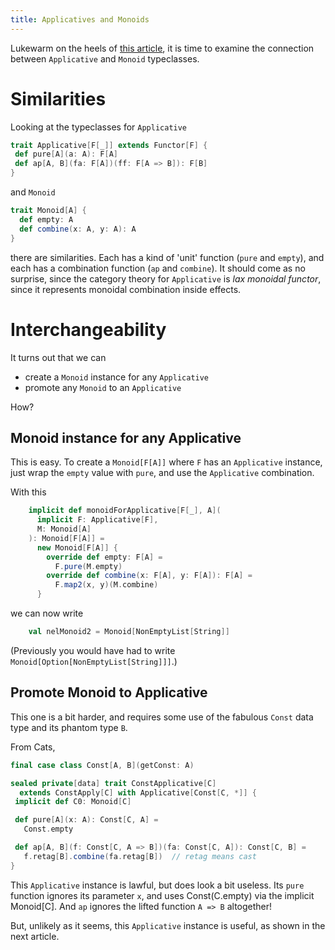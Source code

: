```yaml
---
title: Applicatives and Monoids 
---
```


Lukewarm on the heels of [this article](https://leigh-perry.github.io/posts/2019-11-11-monoids-2.html),
it is time to examine the connection between `Applicative` and `Monoid` typeclasses. 

# Similarities

Looking at the typeclasses for `Applicative`
```scala
trait Applicative[F[_]] extends Functor[F] {
 def pure[A](a: A): F[A]
 def ap[A, B](fa: F[A])(ff: F[A => B]): F[B]
}
```
and `Monoid`
```scala
trait Monoid[A] {
  def empty: A
  def combine(x: A, y: A): A
}
```
there are similarities.
Each has a kind of 'unit' function (`pure` and `empty`), and
each has a combination function (`ap` and `combine`).
It should come as no surprise, since the category theory for `Applicative`
is _lax monoidal functor_, since it represents monoidal combination inside effects.

# Interchangeability

It turns out that we can

- create a `Monoid` instance for any `Applicative`
- promote any `Monoid` to an `Applicative`

How?

## Monoid instance for any Applicative

This is easy. To create a `Monoid[F[A]]` where `F` has an `Applicative` instance,
just wrap the `empty` value with `pure`, and use the `Applicative` combination.

With this
```scala
    implicit def monoidForApplicative[F[_], A](
      implicit F: Applicative[F],
      M: Monoid[A]
    ): Monoid[F[A]] =
      new Monoid[F[A]] {
        override def empty: F[A] =
          F.pure(M.empty)
        override def combine(x: F[A], y: F[A]): F[A] =
          F.map2(x, y)(M.combine)
      }
```
we can now write
```scala
    val nelMonoid2 = Monoid[NonEmptyList[String]]
```
(Previously you would have had to write `Monoid[Option[NonEmptyList[String]]]`.)

## Promote Monoid to Applicative

This one is a bit harder, and requires some use of the fabulous `Const` data type
and its phantom type `B`.

From Cats,
```scala
final case class Const[A, B](getConst: A)

sealed private[data] trait ConstApplicative[C] 
  extends ConstApply[C] with Applicative[Const[C, *]] {
 implicit def C0: Monoid[C]

 def pure[A](x: A): Const[C, A] =
   Const.empty

 def ap[A, B](f: Const[C, A => B])(fa: Const[C, A]): Const[C, B] =
   f.retag[B].combine(fa.retag[B])	// retag means cast
}
```

This `Applicative` instance is lawful, but does look a bit useless.
Its `pure` function ignores its parameter `x`, and uses Const(C.empty) via the implicit Monoid[C].
And `ap` ignores the lifted function `A => B` altogether!

But, unlikely as it seems, this `Applicative` instance is useful, as shown in the next article.
